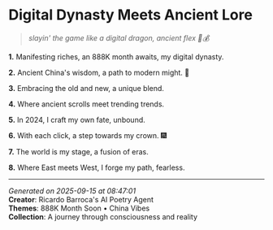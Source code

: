 # Digital Dynasty Meets Ancient Lore

> *slayin' the game like a digital dragon, ancient flex 🏯💰*

**1.** Manifesting riches, an 888K month awaits, my digital dynasty.


**2.** Ancient China's wisdom, a path to modern might. 🏯


**3.** Embracing the old and new, a unique blend.


**4.** Where ancient scrolls meet trending trends.


**5.** In 2024, I craft my own fate, unbound.


**6.** With each click, a step towards my crown. 🎆


**7.** The world is my stage, a fusion of eras.


**8.** Where East meets West, I forge my path, fearless.



---

*Generated on 2025-09-15 at 08:47:01*  
**Creator**: Ricardo Barroca's AI Poetry Agent  
**Themes**: 888K Month Soon • China Vibes  
**Collection**: A journey through consciousness and reality